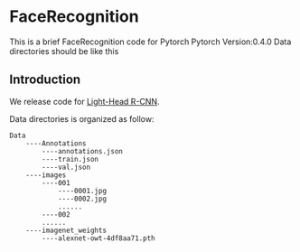 # FaceRecognition
This is a brief FaceRecognition code for Pytorch
Pytorch Version:0.4.0
Data directories should be like this

## Introduction
We release code for [Light-Head R-CNN](https://arxiv.org/abs/1711.07264). 

Data directories is organized as follow:
```
Data
    ----Annotations
        ----annotations.json
        ----train.json
        ----val.json
    ----images
        ----001
            ----0001.jpg
            ----0002.jpg
            ......
        ----002
        ......
    ----imagenet_weights
        ----alexnet-owt-4df8aa71.pth
```
